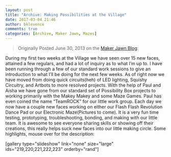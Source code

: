 ```yaml
---
layout: post
title: "Archive: Making Possibilities at the Village"
date: 2017-03-04 21:46
author: bklevence
comments: true
categories: [Archive, Maker Jawn, Mazes]
---
```

<blockquote>Originally Posted Ju<time class="date published updated" datetime="2013-06-30">ne 30, 2013</time> on the <a href="http://makerjawn.org/blog/2013/06/30/making-possibilites/">Maker Jawn Blog</a>:</blockquote>
During my first two weeks at the Village we have seen over 15 new faces, attained a few regulars, and had a lot of inquiry as to what I’m up to. I have been running through a few of our standard work sessions to give an introduction to what I’ll be doing for the next few weeks. As of right now we have moved from doing quick circuits(heh) of LED lighting, Squishy Circuitry, and Artbots to more resolved projects.
With the help of Paul and Aisha we have gone from our standard set of Possibility Box projects to working primarily with the Makey Makey and some Maze Games. Paul has even coined the name “TeamROCK” for our little work group. Each day we now have a couple new faces working on either our Flash Flash Revolution Dance Pad or our Electronic Maze(Pictures to come). It is a very fun time testing, prototyping, troubleshooting, bonding, and making with our little team. It is awesome to see everyone sharing skills or showing off their creations, this really helps suck new faces into our little making circle.
Some highlights, mouse over for the description:

[gallery type="slideshow" link="none" size="large" ids="219,220,221,222,223" orderby="rand"]
